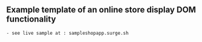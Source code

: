 ## Example template of an online store display DOM functionality

    - see live sample at : sampleshopapp.surge.sh